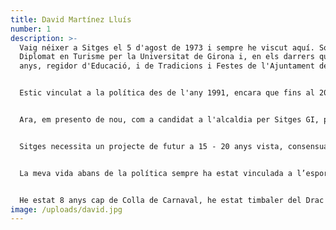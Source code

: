 ```yaml
---
title: David Martínez Lluís
number: 1
description: >-
  Vaig néixer a Sitges el 5 d'agost de 1973 i sempre he viscut aquí. Soc
  Diplomat en Turisme per la Universitat de Girona i, en els darrers quatre
  anys, regidor d'Educació, i de Tradicions i Festes de l'Ajuntament de Sitges.


  Estic vinculat a la política des de l'any 1991, encara que fins al 2019 no vaig tenir la possibilitat de fer el pas endavant i encapçalar la llista de Sitges GI. Sempre vaig estar treballant "des del darrere".


  Ara, em presento de nou, com a candidat a l'alcaldia per Sitges GI, perquè he demostrat aquests 4 anys, que soc capaç de treballar al servei de Sitges des de la Governança, aportant l'experiència adquirida i amb un únic objectiu fer que la vida de les sitgetanes i sitgetans sigui millor. Per això, penso que la millor manera d'assolir-ho és, com sempre he tingut clar, escoltant a les persones, amb criteri i sentit comú. La filosofia de Sitges GI, és la que em representa. És un partit transversal, obert a totes les sensibilitats, i que té Sitges com a causa comuna i prioritària.


  Sitges necessita un projecte de futur a 15 - 20 anys vista, consensuat amb la societat civil, entitats, associacions i partits polítics, que defineixi quin és el model econòmic, social, turístic, cultural i esportiu cap a on ha d’evolucionar la vila. Crec que nosaltres, Sitges GI podem aconseguir que sigui una realitat.


  La meva vida abans de la política sempre ha estat vinculada a l’esport: des de jugador de futbol base (Blanca Subur) i amateur (en diversos equips, entre ells el Sitges i Suburense), fins a professor de natació. He treballat, també, com a socorrista i com a responsable d’administració i comptabilitat al Club Natació Sitges i a la Piscina Municipal.


  He estat 8 anys cap de Colla de Carnaval, he estat timbaler del Drac i, des de 2003 fins al 2019, he format part de la Colla Vella de Diables de Sitges.
image: /uploads/david.jpg
---
```

